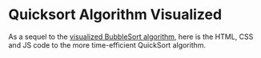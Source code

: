 # Quicksort Algorithm Visualized

As a sequel to the [visualized BubbleSort algorithm](https://github.com/codemaster7000/bubblesort-algorithm-visualized), here is the HTML, CSS and JS code to the more time-efficient QuickSort algorithm.
